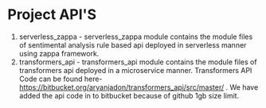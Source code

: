 # Project API'S

1. serverless_zappa - serverless_zappa module contains the module files of sentimental analysis rule based api deployed in serverless manner using zappa framework.
2. transformers_api - transformers_api module contains the module files of transformers api deployed in a microservice manner. Transformers API Code can be found here- https://bitbucket.org/aryanjadon/transformers_api/src/master/ . We have added the api code in to bitbucket because of github 1gb size limit.  
